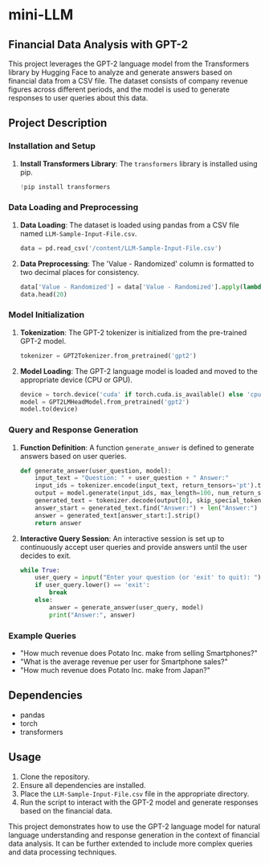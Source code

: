 # mini-LLM

## Financial Data Analysis with GPT-2

This project leverages the GPT-2 language model from the Transformers library by Hugging Face to analyze and generate answers based on financial data from a CSV file. The dataset consists of company revenue figures across different periods, and the model is used to generate responses to user queries about this data.

## Project Description

### Installation and Setup
1. **Install Transformers Library**: The `transformers` library is installed using pip.
    ```python
    !pip install transformers
    ```

### Data Loading and Preprocessing
1. **Data Loading**: The dataset is loaded using pandas from a CSV file named `LLM-Sample-Input-File.csv`.
    ```python
    data = pd.read_csv('/content/LLM-Sample-Input-File.csv')
    ```
2. **Data Preprocessing**: The 'Value - Randomized' column is formatted to two decimal places for consistency.
    ```python
    data['Value - Randomized'] = data['Value - Randomized'].apply(lambda x: f'{float(x):.2f}')
    data.head(20)
    ```

### Model Initialization
1. **Tokenization**: The GPT-2 tokenizer is initialized from the pre-trained GPT-2 model.
    ```python
    tokenizer = GPT2Tokenizer.from_pretrained('gpt2')
    ```
2. **Model Loading**: The GPT-2 language model is loaded and moved to the appropriate device (CPU or GPU).
    ```python
    device = torch.device('cuda' if torch.cuda.is_available() else 'cpu')
    model = GPT2LMHeadModel.from_pretrained('gpt2')
    model.to(device)
    ```

### Query and Response Generation
1. **Function Definition**: A function `generate_answer` is defined to generate answers based on user queries.
    ```python
    def generate_answer(user_question, model):
        input_text = "Question: " + user_question + " Answer:"
        input_ids = tokenizer.encode(input_text, return_tensors='pt').to(device)
        output = model.generate(input_ids, max_length=100, num_return_sequences=1, no_repeat_ngram_size=2, early_stopping=True)
        generated_text = tokenizer.decode(output[0], skip_special_tokens=True)
        answer_start = generated_text.find("Answer:") + len("Answer:")
        answer = generated_text[answer_start:].strip()
        return answer
    ```

2. **Interactive Query Session**: An interactive session is set up to continuously accept user queries and provide answers until the user decides to exit.
    ```python
    while True:
        user_query = input("Enter your question (or 'exit' to quit): ")
        if user_query.lower() == 'exit':
            break
        else:
            answer = generate_answer(user_query, model)
            print("Answer:", answer)
    ```

### Example Queries
- "How much revenue does Potato Inc. make from selling Smartphones?"
- "What is the average revenue per user for Smartphone sales?"
- "How much revenue does Potato Inc. make from Japan?"

## Dependencies
- pandas
- torch
- transformers

## Usage
1. Clone the repository.
2. Ensure all dependencies are installed.
3. Place the `LLM-Sample-Input-File.csv` file in the appropriate directory.
4. Run the script to interact with the GPT-2 model and generate responses based on the financial data.

This project demonstrates how to use the GPT-2 language model for natural language understanding and response generation in the context of financial data analysis. It can be further extended to include more complex queries and data processing techniques.
